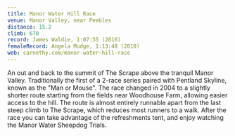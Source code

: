 ```yaml
---
title: Manor Water Hill Race
venue: Manor Valley, near Peebles
distance: 15.2
climb: 670
record: James Waldie, 1:07:35 (2016)
femaleRecord: Angela Mudge, 1:13:48 (2010)
web: carnethy.com/manor-water-hill-race
---
```

An out and back to the summit of The Scrape above the tranquil Manor Valley. Traditionally the first of a 2-race series paired with Pentland Skyline, known as the "Man or Mouse". The race changed in 2004 to a slightly shorter route starting from the fields near Woodhouse Farm, allowing easier access to the hill. The route is almost entirely runnable apart from the last steep climb to The Scrape, which reduces most runners to a walk. After the race you can take advantage of the refreshments tent, and enjoy watching the Manor Water Sheepdog Trials.